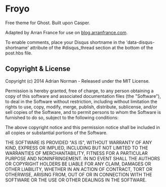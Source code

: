 # Froyo
Free theme for Ghost. Built upon Casper. 

Adapted by Arran France for use on [blog.arranfrance.com](http://blog.arranfrance.com).

To enable comments, place your Disqus shortname in the 'data-disqus-shortname' attribute of the #disqus_thread section at the bottom of the post.hbs file.

## Copyright & License

Copyright (c) 2014 Adrian Norman - Released under the MIT License.

Permission is hereby granted, free of charge, to any person obtaining a copy of this software and associated documentation files (the "Software"), to deal in the Software without restriction, including without limitation the rights to use, copy, modify, merge, publish, distribute, sublicense, and/or sell copies of the Software, and to permit persons to whom the Software is furnished to do so, subject to the following conditions:

The above copyright notice and this permission notice shall be included in all copies or substantial portions of the Software.

THE SOFTWARE IS PROVIDED "AS IS", WITHOUT WARRANTY OF ANY KIND, EXPRESS OR IMPLIED, INCLUDING BUT NOT LIMITED TO THE WARRANTIES OF MERCHANTABILITY, FITNESS FOR A PARTICULAR PURPOSE AND
NONINFRINGEMENT. IN NO EVENT SHALL THE AUTHORS OR COPYRIGHT HOLDERS BE LIABLE FOR ANY CLAIM, DAMAGES OR OTHER LIABILITY, WHETHER IN AN ACTION OF CONTRACT, TORT OR OTHERWISE, ARISING FROM, OUT OF OR IN CONNECTION WITH THE SOFTWARE OR THE USE OR OTHER DEALINGS IN THE SOFTWARE.
